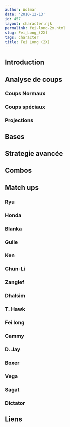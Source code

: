 ```yaml
---
author: Wolmar
date: '2010-12-13'
id: 457
layout: character.njk
permalink: fei-long-2x.html
slug: Fei_Long_(2X)
tags: character
title: Fei Long (2X)
---
```


## Introduction

## Analyse de coups

### Coups Normaux

### Coups spéciaux

### Projections

## Bases

## Strategie avancée

## Combos

## Match ups

### Ryu

### Honda

### Blanka

### Guile

### Ken

### Chun-Li

### Zangief

### Dhalsim

### T. Hawk

### Fei long

### Cammy

### D. Jay

### Boxer

### Vega

### Sagat

### Dictator

## Liens
